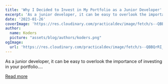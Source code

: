 ```yaml
---
title: 'Why I Decided to Invest in My Portfolio as a Junior Developer'
excerpt: 'As a junior developer, it can be easy to overlook the importance of investing in your portfolio....'
date: '2023-01-26'
coverImage: 'https://res.cloudinary.com/practicaldev/image/fetch/s--QBBQrRI_--/c_imagga_scale,f_auto,fl_progressive,h_420,q_auto,w_1000/https://dev-to-uploads.s3.amazonaws.com/uploads/articles/5agaphzjics2c6mvxwqn.jpeg'
author:
  name: Koders
  picture: "assets/blog/authors/koders.png"
ogImage:
  url: 'https://res.cloudinary.com/practicaldev/image/fetch/s--QBBQrRI_--/c_imagga_scale,f_auto,fl_progressive,h_420,q_auto,w_1000/https://dev-to-uploads.s3.amazonaws.com/uploads/articles/5agaphzjics2c6mvxwqn.jpeg'
---
```


As a junior developer, it can be easy to overlook the importance of investing in your portfolio....

[Read more](https://dev.to/viktoriabors/why-i-decided-to-invest-in-my-portfolio-as-a-junior-developer-428p)
